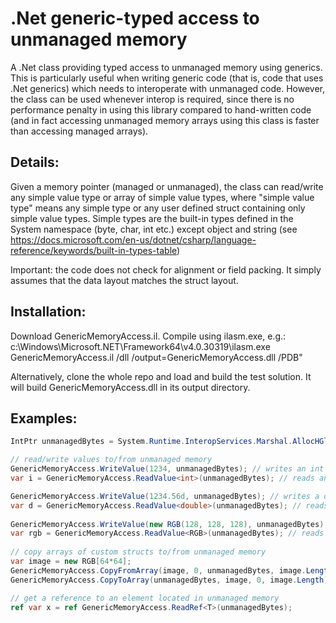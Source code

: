 # .Net generic-typed access to unmanaged memory
A .Net class providing typed access to unmanaged memory using generics.
This is particularly useful when writing generic code (that is, code that uses .Net generics) which needs to interoperate with unmanaged code. However, the class can be used whenever interop is required, since there is no performance penalty in using this library compared to hand-written code (and in fact accessing unmanaged memory arrays using this class is faster than accessing managed arrays). 

## Details:
Given a memory pointer (managed or unmanaged), the class can read/write any simple value type or array of simple value types, 
where "simple value type" means any simple type or any user defined struct containing only simple value types.
Simple types are the built-in types defined in the System namespace (byte, char, int etc.) except object and string (see https://docs.microsoft.com/en-us/dotnet/csharp/language-reference/keywords/built-in-types-table) 

Important: the code does not check for alignment or field packing. It simply assumes that the data layout matches the struct layout. 

## Installation:
Download GenericMemoryAccess.il.
Compile using ilasm.exe, e.g.:
c:\Windows\Microsoft.NET\Framework64\v4.0.30319\ilasm.exe GenericMemoryAccess.il /dll /output=GenericMemoryAccess.dll /PDB"

Alternatively, clone the whole repo and load and build the test solution. It will build GenericMemoryAccess.dll in its output directory.

## Examples:
```c#
IntPtr unmanagedBytes = System.Runtime.InteropServices.Marshal.AllocHGlobal(64*64*3);

// read/write values to/from unmanaged memory
GenericMemoryAccess.WriteValue(1234, unmanagedBytes); // writes an int
var i = GenericMemoryAccess.ReadValue<int>(unmanagedBytes); // reads an int

GenericMemoryAccess.WriteValue(1234.56d, unmanagedBytes); // writes a double
var d = GenericMemoryAccess.ReadValue<double>(unmanagedBytes); // reads a double
  
GenericMemoryAccess.WriteValue(new RGB(128, 128, 128), unmanagedBytes); // writes a user-defined struct
var rgb = GenericMemoryAccess.ReadValue<RGB>(unmanagedBytes); // reads a user-defined struct
 
// copy arrays of custom structs to/from unmanaged memory
var image = new RGB[64*64];
GenericMemoryAccess.CopyFromArray(image, 0, unmanagedBytes, image.Length * 3,  image.Length); 
GenericMemoryAccess.CopyToArray(unmanagedBytes, image, 0, image.Length);

// get a reference to an element located in unmanaged memory
ref var x = ref GenericMemoryAccess.ReadRef<T>(unmanagedBytes);
```

